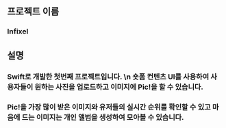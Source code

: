 ## 프로젝트 이름
### Infixel

## 설명
### Swift로 개발한 첫번째 프로젝트입니다. \n 숏폼 컨텐츠 UI를 사용하여 사용자들이 원하는 사진을 업로드하고 이미지에 Pic!을 할 수 있습니다.
### Pic!을 가장 많이 받은 이미지와 유저들의 실시간 순위를 확인할 수 있고 마음에 드는 이미지는 개인 앨범을 생성하여 모아볼 수 있습니다.
